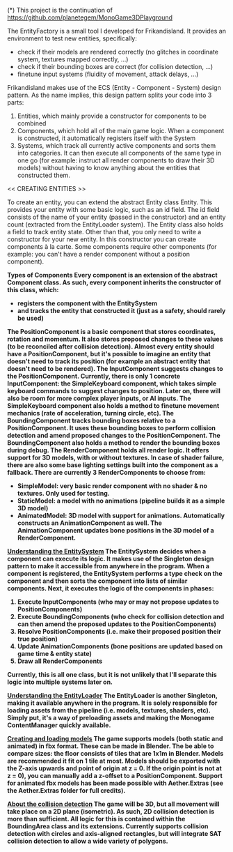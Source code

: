 (*) This project is the continuation of https://github.com/planetegem/MonoGame3DPlayground

The EntityFactory is a small tool I developed for Frikandisland. It provides an environment to test new entities, specifically:
- check if their models are rendered correctly (no glitches in coordinate system, textures mapped correctly, ...)
- check if their bounding boxes are correct (for collision detection, ...)
- finetune input systems (fluidity of movement, attack delays, ...)

Frikandisland makes use of the ECS (Entity - Component - System) design pattern. As the name implies, this design pattern splits your code into 3 parts:
1) Entities, which mainly provide a constructor for components to be combined
2) Components, which hold all of the main game logic. When a component is constructed, it automatically registers itself with the System
3) Systems, which track all currently active components and sorts them into categories. It can then execute all components of the same type in one go (for example: instruct all render components to draw their 3D models) without having to know anything about the entities that constructed them. 


<< CREATING ENTITIES >>

To create an entity, you can extend the abstract Entity class Entity. This provides your entity with some basic logic, such as an id field. The id field consists of the name of your entity (passed in the constructor) and an entity count (extracted from the EntityLoader system). The Entity class also holds a field to track entity state.
Other than that, you only need to write a constructor for your new entity. In this constructor you can create components à la carte. Some components require other components (for example: you can't have a render component without a position component).


<b>Types of Components</u>
Every component is an extension of the abstract Component class. As such, every component inherits the constructor of this class, which:
- registers the component with the EntitySystem
- and tracks the entity that constructed it (just as a safety, should rarely be used)

The <b>PositionComponent</b> is a basic component that stores coordinates, rotation and momentum. It also stores proposed changes to these values (to be reconciled after collision detection). Almost every entity should have a PositionComponent, but it's possible to imagine an entity that doesn't need to track its position (for example an abstract entity that doesn't need to be rendered).
The <b>InputComponent</b> suggests changes to the PositionComponent. Currently, there is only 1 concrete InputComponent: the SimpleKeyboard component, which takes simple keyboard commands to suggest changes to position. Later on, there will also be room for more complex player inputs, or AI inputs. The SimpleKeyboard component also holds a method to finetune movement mechanics (rate of acceleration, turning circle, etc).
The <b>BoundingComponent</b> tracks bounding boxes relative to a PositionComponent. It uses these bounding boxes to perform collision detection and amend proposed changes to the PositionComponent.
The BoundingComponent also holds a method to render the bounding boxes during debug. 
The <b>RenderComponent</b> holds all render logic. It offers support for 3D models, with or without textures. In case of shader failure, there are also some base lighting settings built into the component as a fallback. There are currently 3 RenderComponents to choose from:
- SimpleModel: very basic render component with no shader & no textures. Only used for testing.
- StaticModel: a model with no animations (pipeline builds it as a simple 3D model) 
- AnimatedModel: 3D model with support for animations. Automatically constructs an AnimationComponent as well.
The <b>AnimationComponent</b> updates bone positions in the 3D model of a RenderComponent.


<u>Understanding the EntitySystem</u>
The EntitySystem decides when a component can execute its logic. It makes use of the Singleton design pattern to make it accessible from anywhere in the program.
When a component is registered, the EntitySystem performs a type check on the component and then sorts the component into lists of similar components. Next, it executes the logic of the components in phases:
1) Execute InputComponents (who may or may not propose updates to PositionComponents)
2) Execute BoundingComponents (who check for collision detection and can then amend the proposed updates to the PositionComponents)
3) Resolve PositionComponents (i.e. make their proposed position their true position)
4) Update AnimationComponents (bone positions are updated based on game time & entity state)
5) Draw all RenderComponents

Currently, this is all one class, but it is not unlikely that I'll separate this logic into multiple systems later on.


<u>Understanding the EntityLoader</u>
The EntityLoader is another Singleton, making it available anywhere in the program. It is solely responsible for loading assets from the pipeline (i.e. models, textures, shaders, etc). Simply put, it's a way of preloading assets and making the Monogame ContentManager quickly available.


<u>Creating and loading models</u>
The game supports models (both static and animated) in fbx format. These can be made in Blender. The be able to compare sizes: the floor consists of tiles that are 1x1m in Blender. Models are recommended it fit on 1 tile at most. Models should be exported with the Z-axis upwards and point of origin at z = 0. If the origin point is not at z = 0), you can manually add a z-offset to a PositionComponent. 
Support for animated fbx models has been made possible with Aether.Extras (see the Aether.Extras folder for full credits).


<u>About the collision detection</u>
The game will be 3D, but all movement will take place on a 2D plane (isometric). As such, 2D collision detection is more than sufficient. All logic for this is contained within the BoundingArea class and its extensions. Currently supports collision detection with circles and axis-aligned rectangles, but will integrate SAT collision detection to allow a wide variety of polygons.
